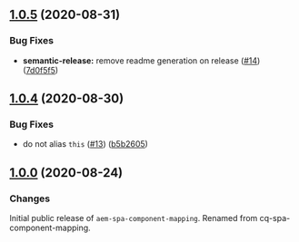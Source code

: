 ## [1.0.5](https://github.com/adobe/aem-spa-component-mapping/compare/v1.0.4...v1.0.5) (2020-08-31)


### Bug Fixes

* **semantic-release:** remove readme generation on release ([#14](https://github.com/adobe/aem-spa-component-mapping/issues/14)) ([7d0f5f5](https://github.com/adobe/aem-spa-component-mapping/commit/7d0f5f56bfeda1a5d7258bb4f51248d4b04a8c7c))

## [1.0.4](https://github.com/adobe/aem-spa-component-mapping/compare/v1.0.3...v1.0.4) (2020-08-30)


### Bug Fixes

* do not alias `this` ([#13](https://github.com/adobe/aem-spa-component-mapping/issues/13)) ([b5b2605](https://github.com/adobe/aem-spa-component-mapping/commit/b5b260545b8fbba8eed5be6c4a5b955669d30913))

## [1.0.0](https://github.com/adobe/aem-spa-component-mapping/releases/tag/v1.0.0) (2020-08-24)


### Changes

Initial public release of `aem-spa-component-mapping`. Renamed from cq-spa-component-mapping.
